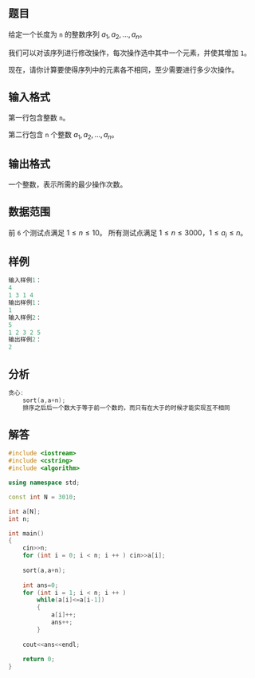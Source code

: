 ## 题目
给定一个长度为 `n` 的整数序列 $a_1,a_2,…,a_n$。

我们可以对该序列进行修改操作，每次操作选中其中一个元素，并使其增加 `1`。

现在，请你计算要使得序列中的元素各不相同，至少需要进行多少次操作。

## 输入格式
第一行包含整数 `n`。

第二行包含 `n` 个整数 $a_1,a_2,…,a_n$。

## 输出格式
一个整数，表示所需的最少操作次数。

## 数据范围
前 `6` 个测试点满足 $1≤n≤10$。
所有测试点满足 $1≤n≤3000，1≤a_i≤n$。

## 样例
```c++
输入样例1：
4
1 3 1 4
输出样例1：
1
输入样例2：
5
1 2 3 2 5
输出样例2：
2
```

## 分析
```c++
贪心:
    sort(a,a+n);
    排序之后后一个数大于等于前一个数的，而只有在大于的时候才能实现互不相同
```

## 解答
```c++
#include <iostream>
#include <cstring>
#include <algorithm>

using namespace std;

const int N = 3010;

int a[N];
int n;

int main()
{
    cin>>n;
    for (int i = 0; i < n; i ++ ) cin>>a[i];
    
    sort(a,a+n);
    
    int ans=0;
    for (int i = 1; i < n; i ++ )
        while(a[i]<=a[i-1])
        {
            a[i]++;
            ans++;
        }
        
    cout<<ans<<endl;
    
    return 0;
}
```